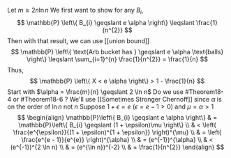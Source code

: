 Let $m \geqslant 2n \ln n$
We first want to show for any $B_{i}$, 
$$
\mathbb{P} \left\{ B_{i} \geqslant e \alpha \right\} \leqslant \frac{1}{n^{2}}
$$
Then with that result, we can use [[union bound]]
$$
\mathbb{P} \left\{ \text{Arb bucket has } \geqslant e \alpha \text{balls} \right\} \leqslant \sum_{i=1}^{n} \frac{1}{n^{2}} = \frac{1}{n}
$$
Thus, $$
\mathbb{P} \left\{ X < e \alpha \right\} > 1 - \frac{1}{n}
$$
Start with $\alpha = \frac{m}{n} \geqslant 2 \ln n$
Do we use #Theorem18-4 or #Theorem18-6 ?
We'll use [[Sometimes Stronger Chernoff]] since $\alpha$ is on the order of $\ln n$ not $n$
Suppose $1 + \epsilon = e$ ($\epsilon = e - 1 > 0$) and $\mu = \alpha > 1$
$$
\begin{align}
	  \mathbb{P}\left\{ B_{i} \geqslant e \alpha \right\} & = \mathbb{P}\left\{ B_{i} \geqslant (1 + \epsilon)\mu \right\}  \\
& < \left( \frac{e^{\epsilon}}{(1 + \epsilon)^{1 + \epsilon}} \right)^{\mu} \\
& = \left( \frac{e^{e - 1}}{e^{e}} \right)^{\alpha} \\
& = (e^{-1})^{\alpha} \\
& < (e^{-1})^{2 \ln n} \\
& = (e^{\ln n})^{-2} \\
& = \frac{1}{n^{2}}  
\end{align}
$$